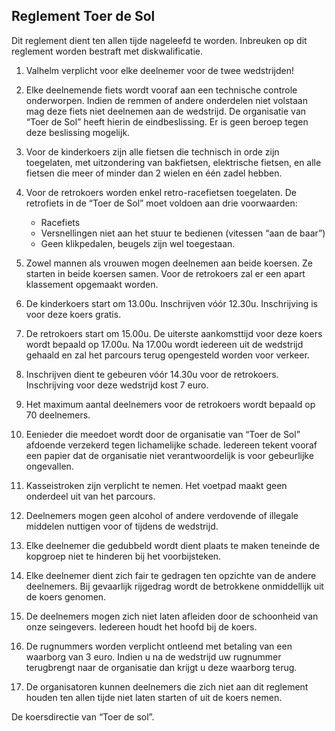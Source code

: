## Reglement Toer de Sol

Dit reglement dient ten allen tijde nageleefd te worden. Inbreuken op dit reglement worden bestraft met diskwalificatie.

1.	Valhelm verplicht voor elke deelnemer voor de twee wedstrijden!
2.	Elke deelnemende fiets wordt vooraf aan een technische controle onderworpen. Indien de remmen of andere onderdelen niet volstaan mag deze fiets niet deelnemen aan de wedstrijd. De organisatie van “Toer de Sol” heeft hierin de eindbeslissing. Er is geen beroep tegen deze beslissing mogelijk.
3.	Voor de kinderkoers zijn alle fietsen die technisch in orde zijn toegelaten, met uitzondering van bakfietsen, elektrische fietsen, en alle fietsen die meer of minder dan 2 wielen en één zadel hebben.
4.	Voor de retrokoers worden enkel retro-racefietsen toegelaten. De retrofiets in de “Toer de Sol” moet voldoen aan drie voorwaarden:

	*	Racefiets
	*	Versnellingen niet aan het stuur te bedienen (vitessen “aan de baar”)
	*	Geen klikpedalen, beugels zijn wel toegestaan.

5.	Zowel mannen als vrouwen mogen deelnemen aan beide koersen. Ze starten in beide koersen samen. Voor de retrokoers zal er een apart klassement opgemaakt worden.
6.	De kinderkoers start om 13.00u. Inschrijven vóór 12.30u. Inschrijving is voor deze koers gratis.
7.	De retrokoers start om 15.00u. De uiterste aankomsttijd voor deze koers wordt bepaald op 17.00u. Na 17.00u wordt iedereen uit de wedstrijd gehaald en zal het parcours terug opengesteld worden voor verkeer.
8.	Inschrijven dient te gebeuren vóór 14.30u voor de retrokoers. Inschrijving voor deze wedstrijd kost 7 euro.
9.	Het maximum aantal deelnemers voor de retrokoers wordt bepaald op 70 deelnemers.
10.	Eenieder die meedoet wordt door de organisatie van “Toer de Sol” afdoende verzekerd tegen lichamelijke schade. Iedereen tekent vooraf een papier dat de organisatie niet verantwoordelijk is voor gebeurlijke ongevallen.
11.	Kasseistroken zijn verplicht te nemen. Het voetpad maakt geen onderdeel uit van het parcours.
12.	Deelnemers mogen geen alcohol of andere verdovende of illegale middelen nuttigen voor of tijdens de wedstrijd.
13.	Elke deelnemer die gedubbeld wordt dient plaats te maken teneinde de kopgroep niet te hinderen bij het voorbijsteken.
14.	Elke deelnemer dient zich fair te gedragen ten opzichte van de andere deelnemers. Bij gevaarlijk rijgedrag wordt de betrokkene onmiddellijk uit de koers genomen.
15.	De deelnemers mogen zich niet laten afleiden door de schoonheid van onze seingevers. Iedereen houdt het hoofd bij de koers.
16.	De rugnummers worden verplicht ontleend met betaling van een waarborg van 3 euro. Indien u na de wedstrijd uw rugnummer terugbrengt naar de organisatie dan krijgt u deze waarborg terug. 
17.	De organisatoren kunnen deelnemers die zich niet aan dit reglement houden ten allen tijde niet laten starten of uit de koers nemen.


De koersdirectie van “Toer de sol”.

